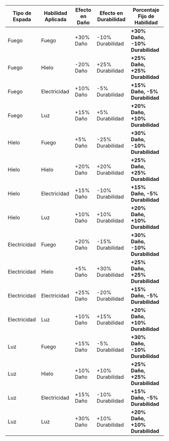 <table><thead><tr><th><strong>Tipo de Espada</strong></th><th><strong>Habilidad Aplicada</strong></th><th><strong>Efecto en Daño</strong></th><th><strong>Efecto en Durabilidad</strong></th><th><strong>Porcentaje Fijo de Habilidad</strong></th></tr></thead><tbody><tr><td>Fuego</td><td>Fuego</td><td>+30% Daño</td><td>-10% Durabilidad</td><td><strong>+30% Daño, -10% Durabilidad</strong></td></tr><tr><td>Fuego</td><td>Hielo</td><td>-20% Daño</td><td>+25% Durabilidad</td><td><strong>+25% Daño, +25% Durabilidad</strong></td></tr><tr><td>Fuego</td><td>Electricidad</td><td>+10% Daño</td><td>-5% Durabilidad</td><td><strong>+15% Daño, -5% Durabilidad</strong></td></tr><tr><td>Fuego</td><td>Luz</td><td>+15% Daño</td><td>+5% Durabilidad</td><td><strong>+20% Daño, +10% Durabilidad</strong></td></tr><tr><td>Hielo</td><td>Fuego</td><td>+5% Daño</td><td>-25% Durabilidad</td><td><strong>+30% Daño, -10% Durabilidad</strong></td></tr><tr><td>Hielo</td><td>Hielo</td><td>+20% Daño</td><td>+20% Durabilidad</td><td><strong>+25% Daño, +25% Durabilidad</strong></td></tr><tr><td>Hielo</td><td>Electricidad</td><td>+15% Daño</td><td>-10% Durabilidad</td><td><strong>+15% Daño, -5% Durabilidad</strong></td></tr><tr><td>Hielo</td><td>Luz</td><td>+10% Daño</td><td>+10% Durabilidad</td><td><strong>+20% Daño, +10% Durabilidad</strong></td></tr><tr><td>Electricidad</td><td>Fuego</td><td>+20% Daño</td><td>-15% Durabilidad</td><td><strong>+30% Daño, -10% Durabilidad</strong></td></tr><tr><td>Electricidad</td><td>Hielo</td><td>+5% Daño</td><td>+30% Durabilidad</td><td><strong>+25% Daño, +25% Durabilidad</strong></td></tr><tr><td>Electricidad</td><td>Electricidad</td><td>+25% Daño</td><td>-20% Durabilidad</td><td><strong>+15% Daño, -5% Durabilidad</strong></td></tr><tr><td>Electricidad</td><td>Luz</td><td>+10% Daño</td><td>+15% Durabilidad</td><td><strong>+20% Daño, +10% Durabilidad</strong></td></tr><tr><td>Luz</td><td>Fuego</td><td>+15% Daño</td><td>-5% Durabilidad</td><td><strong>+30% Daño, -10% Durabilidad</strong></td></tr><tr><td>Luz</td><td>Hielo</td><td>+10% Daño</td><td>+10% Durabilidad</td><td><strong>+25% Daño, +25% Durabilidad</strong></td></tr><tr><td>Luz</td><td>Electricidad</td><td>+15% Daño</td><td>-10% Durabilidad</td><td><strong>+15% Daño, -5% Durabilidad</strong></td></tr><tr><td>Luz</td><td>Luz</td><td>+30% Daño</td><td>+10% Durabilidad</td><td><strong>+20% Daño, +10% Durabilidad</strong></td></tr></tbody></table>